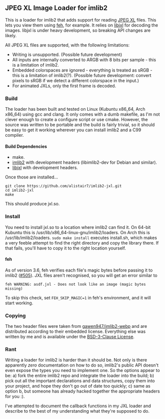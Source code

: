 ## JPEG XL Image Loader for imlib2 ##
This is a loader for imlib2 that adds support for reading [JPEG XL](https://jpeg.org/jpegxl/index.html) files.  This lets you view them using [feh](https://feh.finalrewind.org/), for example.  It relies on [libjxl](https://gitlab.com/wg1/jpeg-xl) for decoding the images.  libjxl is under heavy development, so breaking API changes are likely.

All JPEG XL files are supported, with the following limitations:
* Writing is unsupported.  (Possible future development)
* All inputs are internally converted to ARGB with 8 bits per sample - this is a limitation of imlib2.
* Embedded colorspaces are ignored - everything is treated as sRGB - this is a limitation of imlib2(?).  (Possible future development: convert pixels to sRGB if we detect a different colorspace in the input.)
* For animated JXLs, only the first frame is decoded.


### Build ###
The loader has been built and tested on Linux (Kubuntu x86_64, Arch x86_64) using gcc and clang.  It only comes with a dumb makefile, as I'm not clever enough to create a configure script or use cmake.  However, the source was written to be portable and the build is fairly trivial, so it should be easy to get it working wherever you can install imlib2 and a C99 compiler.

#### Build Dependencies ####
* make.
* [imlib2](https://docs.enlightenment.org/api/imlib2/html/) with development headers (libimlib2-dev for Debian and similar).
* [libjxl](https://gitlab.com/wg1/jpeg-xl) with development headers.

Once those are installed...
```
git clone https://github.com/alistair7/imlib2-jxl.git
cd imlib2-jxl
make
```
This should produce jxl.so.

### Install ###
You need to install jxl.so to a location where imlib2 can find it.  On 64-bit Kubuntu this is /usr/lib/x86_64-linux-gnu/imlib2/loaders.  On Arch this is /usr/lib/imlib2/loaders.  `sudo make install` executes install.sh, which makes a very feeble attempt to find the right directory and copy the library there.  If that fails, you'll have to copy it to the right location yourself.

#### feh ####
As of version 3.6, feh verifies each file's magic bytes before passing it to imlib2 ([#505](https://github.com/derf/feh/issues/505)).  JXL files aren't recognised, so you will get an error similar to
```
feh WARNING: asdf.jxl - Does not look like an image (magic bytes missing)
```
To skip this check, set `FEH_SKIP_MAGIC=1` in feh's environment, and it will start working.

### Copying ###
The two header files were taken from [gawen947/imlib2-webp](https://github.com/gawen947/imlib2-webp) and are distributed according to their embedded license.  Everything else was written by me and is available under the [BSD-3-Clause License](https://github.com/alistair7/imlib2-jxl/blob/main/LICENSE).

### Rant ###
Writing a loader for imlib2 is harder than it should be.
Not only is there apparently _zero_ documentation on how to do so, imlib2's public API doesn't even expose the types you need to implement one.
So the options appear to be:
a) fork the entire imlib2 repo and integrate the loader into the build;
b) pick out all the important declarations and data structures, copy them into your project, and hope they don't go out of date too quickly;
c) same as option b, but someone has already hacked together the appropriate headers for you :).

I've attempted to document the callback functions in my JXL loader and describe to the best of my understanding what they're supposed to do.
